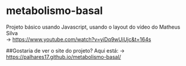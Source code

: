 # metabolismo-basal

Projeto básico usando Javascript, usando o layout do vídeo do Matheus Silva<br> 
→ https://www.youtube.com/watch?v=yiDq9wUiUjc&t=164s 

##Gostaria de ver o site do projeto?
Aqui está:
→ https://palhares17.github.io/metabolismo-basal/


